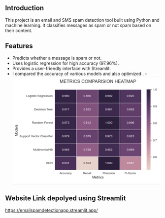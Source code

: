 ## Introduction
This project is an email and SMS spam detection tool built using Python and machine learning. It classifies messages as spam or not spam based on their content.

## Features
- Predicts whether a message is spam or not.
- Uses logistic regression for high accuracy (97.96%).
- Provides a user-friendly interface with Streamlit.
- I compared the accuracy of variious models and also optimized .
-<img src="metrics.png" alt="Spam Detection" width="500"/>


## Website Link depolyed using Streamlit
https://emailspamdetectionapp.streamlit.app/


